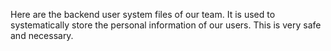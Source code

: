 Here are the backend user system files of our team.
It is used to systematically store the personal information of our users.
This is very safe and necessary.